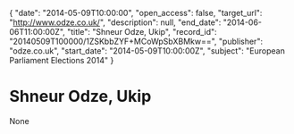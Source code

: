 {
  "date": "2014-05-09T10:00:00", 
  "open_access": false, 
  "target_url": "http://www.odze.co.uk/", 
  "description": null, 
  "end_date": "2014-06-06T11:00:00Z", 
  "title": "Shneur Odze, Ukip", 
  "record_id": "20140509T100000/1ZSKbbZYF+MCoWpSbXBMkw==", 
  "publisher": "odze.co.uk", 
  "start_date": "2014-05-09T10:00:00Z", 
  "subject": "European Parliament Elections 2014"
}

# Shneur Odze, Ukip

None